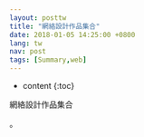 ```yaml
---
layout: posttw
title: "網絡設計作品集合"
date: 2018-01-05 14:25:00 +0800
lang: tw
nav: post
tags: [Summary,web]
---
```


* content
{:toc}

網絡設計作品集合
<!-- more -->
<p>。</p>
